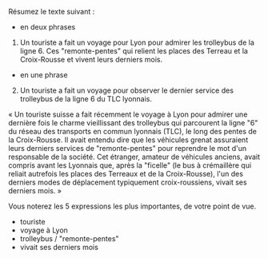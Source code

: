 Résumez le texte suivant :

- en deux phrases

1. Un touriste a fait un voyage pour Lyon pour admirer les trolleybus de la ligne 6. Ces "remonte-pentes" qui relient les places des Terreau et la Croix-Rousse et vivent leurs derniers mois.

- en une phrase

2. Un touriste a fait un voyage pour observer le dernier service des trolleybus de la ligne 6 du TLC lyonnais.

« Un touriste suisse a fait récemment le voyage à Lyon pour admirer une dernière fois le charme vieillissant des trolleybus qui parcourent la ligne "6" du réseau des transports en commun lyonnais (TLC), le long des pentes de la Croix-Rousse. Il avait entendu dire que les véhicules grenat assuraient leurs derniers services de "remonte-pentes" pour reprendre le mot d'un responsable de la société. Cet étranger, amateur de véhicules anciens, avait compris avant les Lyonnais que, après la "ficelle" (le bus à crémaillère qui reliait autrefois les places des Terreaux et de la Croix-Rousse), l'un des derniers modes de déplacement typiquement croix-roussiens, vivait ses derniers mois. »

Vous noterez les 5 expressions les plus importantes, de votre point de vue.

- touriste
- voyage à Lyon
- trolleybus / "remonte-pentes"
- vivait ses derniers mois
